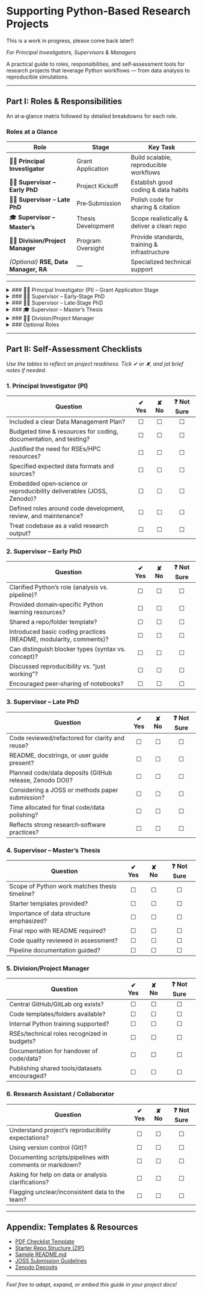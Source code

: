 
# Supporting Python‑Based Research Projects  
This is a work in progress, please come back later!!

*For Principal Investigators, Supervisors & Managers*  

A practical guide to roles, responsibilities, and self‑assessment tools for research projects that leverage Python workflows — from data analysis to reproducible simulations.

---

## Part I: Roles & Responsibilities  
An at‑a‑glance matrix followed by detailed breakdowns for each role.

### Roles at a Glance

| Role                          | Stage                 | Key Task                                   |
|-------------------------------|-----------------------|--------------------------------------------|
| 🧑‍🔬 **Principal Investigator**  | Grant Application     | Build scalable, reproducible workflows     |
| 👩‍🏫 **Supervisor – Early PhD**   | Project Kickoff       | Establish good coding & data habits        |
| 🧑‍🎓 **Supervisor – Late PhD**    | Pre‑Submission        | Polish code for sharing & citation         |
| 🎓 **Supervisor – Master’s**       | Thesis Development    | Scope realistically & deliver a clean repo |
| 🧑‍💼 **Division/Project Manager** | Program Oversight     | Provide standards, training & infrastructure |
| *(Optional)* **RSE, Data Manager, RA** | —               | Specialized technical support              |

---

<details>
<summary>### 🧑‍🔬 Principal Investigator (PI) – Grant Application Stage</summary>

**Key Task:** Enable scalable, reproducible, and fundable Python‑based research workflows.

**Top Responsibilities:**
1. **Draft a Data Management Plan**: detail structure, access, storage, and formats (CSV, GeoJSON, etc.).
2. **Budget for Technical Staff & Compute**: justify RSEs, HPC/cloud resources, and coding time.
3. **Embed Open Science Goals**: plan for JOSS submissions, Zenodo deposits, or equivalent.
4. **Define Team Roles Early**: who codes, documents, reviews, and maintains infrastructure.
5. **Recognize Infrastructure Work**: treat digital twins, simulations, and pipelines as valid research outputs.

</details>

<details>
<summary>### 👩‍🏫 Supervisor – Early‑Stage PhD</summary>

**Key Task:** Establish foundational habits and scalable workflows from project start.

**Top Responsibilities:**
1. **Clarify Project Scope**: one‑off analysis vs. reusable pipeline.
2. **Recommend Python Resources**: domain tutorials, notebook practices, and version control.
3. **Define Coding Standards**: naming conventions, folder structures, modular scripts.
4. **Co‑develop Repo Template**: minimal reproducible structure together.
5. **Distinguish Blockers**: code syntax, domain theory, or conceptual research issues.

</details>

<details>
<summary>### 🧑‍🎓 Supervisor – Late‑Stage PhD</summary>

**Key Task:** Guide towards publishable, shareable, and citable code.

**Top Responsibilities:**
1. **Encourage Packaging Outputs**: JupyterBooks, Binder configs, and code repos.
2. **Allocate Time for Refactoring**: documentation, tutorials, and method write‑ups.
3. **Clarify Code Value**: output vs. means to an end.
4. **Review for Reproducibility**: can others rerun the analysis seamlessly?
5. **Plan Deposits**: GitHub releases, Zenodo DOIs, or JOSS paper submissions.

</details>

<details>
<summary>### 🎓 Supervisor – Master’s Thesis</summary>

**Key Task:** Scope work realistically and prevent over‑engineering.

**Top Responsibilities:**
1. **Set Achievable Goals**: avoid building full libraries unless needed.
2. **Provide Starter Templates**: notebooks, folder structures, and sample data.
3. **Emphasize Good Habits**: clear comments, README, and documented steps.
4. **Require a Final Repo**: well‑organized deliverable with README.
5. **Coach on Time Budgeting**: data cleaning often takes half the effort.

</details>

<details>
<summary>### 🧑‍💼 Division/Project Manager</summary>

**Key Task:** Create the conditions for success across projects.

**Top Responsibilities:**
1. **Establish Division‑wide Standards**: coding templates and style guides.
2. **Provide Central Repositories**: GitHub/GitLab organization.
3. **Offer Training & Onboarding**: internal workshops and documentation.
4. **Encourage Documentation & Handover**: knowledge transfer protocols.
5. **Incentivize Shared Infrastructure**: reusable scripts and environments.

</details>

<details>
<summary>### Optional Roles</summary>

- **🧑‍🔧 Research Software Engineer (RSE):**
  - *Support:* code architecture, testing, reproducibility
  - *Task:* build maintainable, production‑ready pipelines

- **📊 Data Steward / Data Manager:**
  - *Support:* data sourcing, standardization, metadata
  - *Task:* ensure analysis‑ready, compliant datasets

- **🧑‍💻 Research Assistant / Collaborator:**
  - *Support:* coding tasks, documentation, blocker reporting
  - *Task:* follow conventions, assist reproducibility

</details>

---

## Part II: Self‑Assessment Checklists  
_Use the tables to reflect on project readiness. Tick ✔︎ or ✘, and jot brief notes if needed._

### 1. Principal Investigator (PI)

| Question                                                                    | ✔︎ Yes | ✘ No | ❓ Not Sure |
|-----------------------------------------------------------------------------|:-----:|:----:|:-----------:|
| Included a clear Data Management Plan?                                       | ☐     | ☐    | ☐           |
| Budgeted time & resources for coding, documentation, and testing?           | ☐     | ☐    | ☐           |
| Justified the need for RSEs/HPC resources?                                   | ☐     | ☐    | ☐           |
| Specified expected data formats and sources?                                | ☐     | ☐    | ☐           |
| Embedded open‑science or reproducibility deliverables (JOSS, Zenodo)?        | ☐     | ☐    | ☐           |
| Defined roles around code development, review, and maintenance?              | ☐     | ☐    | ☐           |
| Treat codebase as a valid research output?                                   | ☐     | ☐    | ☐           |

### 2. Supervisor – Early PhD

| Question                                                                  | ✔︎ Yes | ✘ No | ❓ Not Sure |
|---------------------------------------------------------------------------|:-----:|:----:|:-----------:|
| Clarified Python’s role (analysis vs. pipeline)?                           | ☐     | ☐    | ☐           |
| Provided domain‑specific Python learning resources?                        | ☐     | ☐    | ☐           |
| Shared a repo/folder template?                                             | ☐     | ☐    | ☐           |
| Introduced basic coding practices (README, modularity, comments)?          | ☐     | ☐    | ☐           |
| Can distinguish blocker types (syntax vs. concept)?                        | ☐     | ☐    | ☐           |
| Discussed reproducibility vs. “just working”?                              | ☐     | ☐    | ☐           |
| Encouraged peer‑sharing of notebooks?                                      | ☐     | ☐    | ☐           |

### 3. Supervisor – Late PhD

| Question                                                                 | ✔︎ Yes | ✘ No | ❓ Not Sure |
|--------------------------------------------------------------------------|:-----:|:----:|:-----------:|
| Code reviewed/refactored for clarity and reuse?                           | ☐     | ☐    | ☐           |
| README, docstrings, or user guide present?                                | ☐     | ☐    | ☐           |
| Planned code/data deposits (GitHub release, Zenodo DOI)?                  | ☐     | ☐    | ☐           |
| Considering a JOSS or methods paper submission?                           | ☐     | ☐    | ☐           |
| Time allocated for final code/data polishing?                             | ☐     | ☐    | ☐           |
| Reflects strong research‑software practices?                              | ☐     | ☐    | ☐           |

### 4. Supervisor – Master’s Thesis

| Question                                                              | ✔︎ Yes | ✘ No | ❓ Not Sure |
|-----------------------------------------------------------------------|:-----:|:----:|:-----------:|
| Scope of Python work matches thesis timeline?                         | ☐     | ☐    | ☐           |
| Starter templates provided?                                           | ☐     | ☐    | ☐           |
| Importance of data structure emphasized?                              | ☐     | ☐    | ☐           |
| Final repo with README required?                                      | ☐     | ☐    | ☐           |
| Code quality reviewed in assessment?                                  | ☐     | ☐    | ☐           |
| Pipeline documentation guided?                                         | ☐     | ☐    | ☐           |

### 5. Division/Project Manager

| Question                                                      | ✔︎ Yes | ✘ No | ❓ Not Sure |
|---------------------------------------------------------------|:-----:|:----:|:-----------:|
| Central GitHub/GitLab org exists?                              | ☐     | ☐    | ☐           |
| Code templates/folders available?                              | ☐     | ☐    | ☐           |
| Internal Python training supported?                            | ☐     | ☐    | ☐           |
| RSEs/technical roles recognized in budgets?                    | ☐     | ☐    | ☐           |
| Documentation for handover of code/data?                       | ☐     | ☐    | ☐           |
| Publishing shared tools/datasets encouraged?                    | ☐     | ☐    | ☐           |

### 6. Research Assistant / Collaborator

| Question                                                        | ✔︎ Yes | ✘ No | ❓ Not Sure |
|-----------------------------------------------------------------|:-----:|:----:|:-----------:|
| Understand project’s reproducibility expectations?              | ☐     | ☐    | ☐           |
| Using version control (Git)?                                     | ☐     | ☐    | ☐           |
| Documenting scripts/pipelines with comments or markdown?        | ☐     | ☐    | ☐           |
| Asking for help on data or analysis clarifications?             | ☐     | ☐    | ☐           |
| Flagging unclear/inconsistent data to the team?                | ☐     | ☐    | ☐           |

---

## Appendix: Templates & Resources

- [PDF Checklist Template](#)
- [Starter Repo Structure (ZIP)](#)
- [Sample README.md](#)
- [JOSS Submission Guidelines](https://joss.theoj.org/)
- [Zenodo Deposits](https://zenodo.org/)

---

*Feel free to adapt, expand, or embed this guide in your project docs!*

